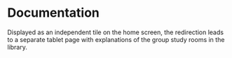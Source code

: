 # Documentation
Displayed as an independent tile on the home screen, the redirection leads to a separate tablet page with explanations of the group study rooms in the library.
